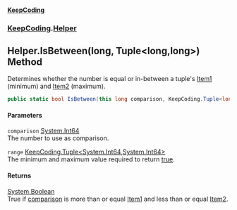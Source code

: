 #### [KeepCoding](index.md 'index')
### [KeepCoding](KeepCoding.md 'KeepCoding').[Helper](Helper.md 'KeepCoding.Helper')
## Helper.IsBetween(long, Tuple&lt;long,long&gt;) Method
Determines whether the number is equal or in-between a tuple's [Item1](Tuple.T..Item1.md 'KeepCoding.Tuple&lt;T&gt;.Item1') (minimum) and [Item2](Tuple.T1.T2..Item2.md 'KeepCoding.Tuple&lt;T1,T2&gt;.Item2') (maximum).  
```csharp
public static bool IsBetween(this long comparison, KeepCoding.Tuple<long,long> range);
```
#### Parameters
<a name='KeepCoding.Helper.IsBetween(long.KeepCoding.Tuple.long.long.).comparison'></a>
`comparison` [System.Int64](https://docs.microsoft.com/en-us/dotnet/api/System.Int64 'System.Int64')  
The number to use as comparison.
  
<a name='KeepCoding.Helper.IsBetween(long.KeepCoding.Tuple.long.long.).range'></a>
`range` [KeepCoding.Tuple&lt;](Tuple.T1.T2..md 'KeepCoding.Tuple&lt;T1,T2&gt;')[System.Int64](https://docs.microsoft.com/en-us/dotnet/api/System.Int64 'System.Int64')[,](Tuple.T1.T2..md 'KeepCoding.Tuple&lt;T1,T2&gt;')[System.Int64](https://docs.microsoft.com/en-us/dotnet/api/System.Int64 'System.Int64')[&gt;](Tuple.T1.T2..md 'KeepCoding.Tuple&lt;T1,T2&gt;')  
The minimum and maximum value required to return [true](https://docs.microsoft.com/en-us/dotnet/csharp/language-reference/builtin-types/bool 'https://docs.microsoft.com/en-us/dotnet/csharp/language-reference/builtin-types/bool').
  
#### Returns
[System.Boolean](https://docs.microsoft.com/en-us/dotnet/api/System.Boolean 'System.Boolean')  
True if [comparison](Helper.IsBetween.suW.0bx+XaS+1Oh+5pPpEg.md#KeepCoding.Helper.IsBetween(long.KeepCoding.Tuple.long.long.).comparison 'KeepCoding.Helper.IsBetween(long, KeepCoding.Tuple&lt;long,long&gt;).comparison') is more than or equal [Item1](Tuple.T..Item1.md 'KeepCoding.Tuple&lt;T&gt;.Item1') and less than or equal [Item2](Tuple.T1.T2..Item2.md 'KeepCoding.Tuple&lt;T1,T2&gt;.Item2').
